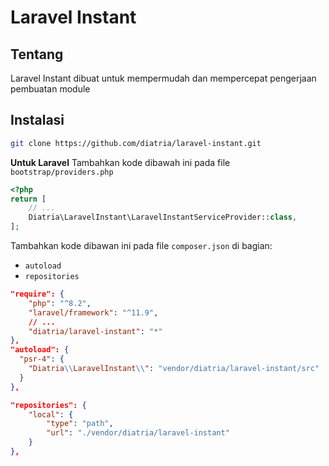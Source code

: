 # Laravel Instant

## Tentang

Laravel Instant dibuat untuk mempermudah dan mempercepat pengerjaan pembuatan module

## Instalasi

```bash
git clone https://github.com/diatria/laravel-instant.git
```

**Untuk Laravel**
Tambahkan kode dibawah ini pada file `bootstrap/providers.php`

```php
<?php
return [
    // ...
    Diatria\LaravelInstant\LaravelInstantServiceProvider::class,
];
```

Tambahkan kode dibawan ini pada file `composer.json` di bagian:
- `autoload`
- `repositories`

```json
"require": {
    "php": "^8.2",
    "laravel/framework": "^11.9",
    // ...
    "diatria/laravel-instant": "*"
},
"autoload": {
  "psr-4": {
    "Diatria\\LaravelInstant\\": "vendor/diatria/laravel-instant/src"
  }
},

"repositories": {
    "local": {
        "type": "path",
        "url": "./vendor/diatria/laravel-instant"
    }
},
```
